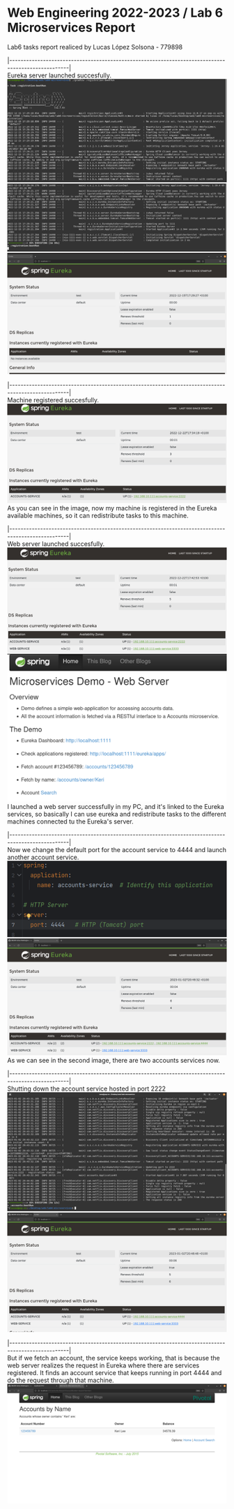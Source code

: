 # Web Engineering 2022-2023 / Lab 6 Microservices Report
Lab6 tasks report realiced by Lucas López Solsona - 779898



|---------------------------------------------------------------------------------------------------|<br>
Eureka server launched succesfully.
![img.png](img.png)
![img_1.png](img_1.png)
![img_2.png](img_2.png)

|---------------------------------------------------------------------------------------------------|<br>
Machine registered succesfully.
![img_3.png](img_3.png)
As you can see in the image, now my machine is registered in the Eureka available machines, so it can
redistribute tasks to this machine.

|---------------------------------------------------------------------------------------------------|<br>
Web server launched succesfully.
![img_4.png](img_4.png)
![img_5.png](img_5.png)
I launched a web server successfully in my PC, and it's linked to the Eureka services, so basically I can
use eureka and redistribute tasks to the different machines connected tu the Eureka's server.

|---------------------------------------------------------------------------------------------------|<br>
Now we change the default port for the account service to 4444 and launch another account service.
![img_6.png](img_6.png)
![img_7.png](img_7.png)
As we can see in the second image, there are two accounts services now.

|---------------------------------------------------------------------------------------------------|<br>
Shutting down the account service hosted in port 2222
![img_8.png](img_8.png)
![img_9.png](img_9.png)

|---------------------------------------------------------------------------------------------------|<br>
But if we fetch an account, the service keeps working, that is because the web server realizes the request
in Eureka where there are services registered. It finds an account service that keeps running in port 4444
and do the request through that machine.
![img_10.png](img_10.png)

